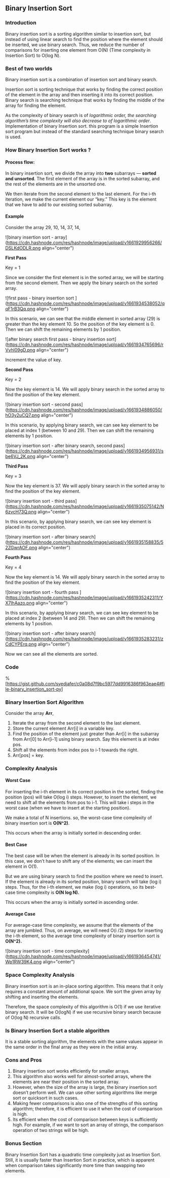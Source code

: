 ## Binary Insertion Sort

### Introduction

Binary insertion sort is a sorting algorithm similar to insertion sort, but instead of using linear search to find the position where the element should be inserted, we use binary search. Thus, we reduce the number of comparisons for inserting one element from O(N) (Time complexity in Insertion Sort) to O(log N).

### Best of two worlds

Binary insertion sort is a combination of insertion sort and binary search. 

Insertion sort is sorting technique that works by finding the correct position of the element in the array and then inserting it into its correct position. Binary search is searching technique that works by finding the middle of the array for finding the element.

As the complexity of binary search is of *logarithmic order, the searching algorithm’s time complexity will also decrease to of logarithmic order*. Implementation of binary Insertion sort. this program is a simple Insertion sort program but instead of the standard searching technique binary search is used.

### How Binary Insertion Sort works ?

#### Process flow:
In binary insertion sort, we divide the array into **two** subarrays — **sorted and unsorted**. The first element of the array is in the sorted subarray, and the rest of the elements are in the unsorted one. 

We then iterate from the second element to the last element. For the i-th iteration, we make the current element our “key.” This key is the element that we have to add to our existing sorted subarray.

#### Example

Consider the array 29, 10, 14, 37, 14,

![binary insertion sort - array](https://cdn.hashnode.com/res/hashnode/image/upload/v1661929956266/DSLKdODLR.png align="center")


**First Pass**

Key = 1

Since we consider the first element is in the sorted array, we will be starting from the second element. Then we apply the binary search on the sorted array. 

![first pass - binary insertion sort ](https://cdn.hashnode.com/res/hashnode/image/upload/v1661934538052/qqF1rB3Qq.png align="center")

In this scenario, we can see that the middle element in sorted array  (29) is greater than the key element 10. So the position of the key element is 0. Then we can shift the remaining elements by 1 position.


![after binary search first pass - binary insertion sort](https://cdn.hashnode.com/res/hashnode/image/upload/v1661934765696/rVvhl09gD.png align="center")

Increment the value of key. 

**Second Pass**

Key = 2

Now the key element is 14. We will apply binary search in the sorted array to find the position of the key element. 


![binary insertion sort -  second pass](https://cdn.hashnode.com/res/hashnode/image/upload/v1661934886050/hO3y2uCQ7.png align="center")

In this scenario, by applying binary search, we can see key element to be placed at index 1 (between 10 and 29). Then we can shift the remaining elements by 1 position.


![binary insertion sort - after binary search, second pass](https://cdn.hashnode.com/res/hashnode/image/upload/v1661934956931/sbe6VJ_2K.png align="center")


**Third Pass**

Key = 3

Now the key element is 37. We will apply binary search in the sorted array to find the position of the key element. 


![binary insertion sort - third pass](https://cdn.hashnode.com/res/hashnode/image/upload/v1661935075142/N6zvcH73Q.png align="center")

In this scenario, by applying binary search, we can see key element is placed in its correct position. 

![binary insertion sort - after binary search](https://cdn.hashnode.com/res/hashnode/image/upload/v1661935158835/52ZGwrAOF.png align="center")


**Fourth Pass**

Key = 4

Now the key element is 14. We will apply binary search in the sorted array to find the position of the key element. 


![binary insertion sort - fourth pass ](https://cdn.hashnode.com/res/hashnode/image/upload/v1661935242311/YX7lhAazo.png align="center")

In this scenario, by applying binary search, we can see key element to be placed at index 2 (between 14 and 29). Then we can shift the remaining elements by 1 position.


![binary insertion sort - after binary search](https://cdn.hashnode.com/res/hashnode/image/upload/v1661935283231/zCdCYPErq.png align="center")

Now we can see all the elements are sorted.

### Code

%[https://gist.github.com/syedjafer/c0a08d7f9bc5977dd9916386f963eae4#file-binary_insertion_sort-py]
 

### Binary Insertion Sort Algorithm

Consider the array **Arr**,

1. Iterate the array from the second element to the last element.
2. Store the current element Arr[i] in a variable key.
3. Find the position of the element just greater than Arr[i] in the subarray from Arr[0] to Arr[i-1] using binary search. Say this element is at index pos.
4. Shift all the elements from index pos to i-1 towards the right.
5. Arr[pos] = key.

### Complexity Analysis

#### Worst Case
For inserting the i-th element in its correct position in the sorted, finding the position (pos) will take O(log i) steps. However, to insert the element, we need to shift all the elements from pos to i-1. This will take i steps in the worst case (when we have to insert at the starting position). 

We make a total of N insertions.  so, the worst-case time complexity of binary insertion sort is **O(N^2)**.

This occurs when the array is initially sorted in descending order.

#### Best Case
The best case will be when the element is already in its sorted position. In this case, we don’t have to shift any of the elements; we can insert the element in O(1). 

But we are using binary search to find the position where we need to insert. If the element is already in its sorted position, binary search will take (log i) steps. Thus, for the i-th element, we make (log i) operations, so its best-case time complexity is **O(N log N).**

This occurs when the array is initially sorted in ascending order.

#### Average Case
For average-case time complexity, we assume that the elements of the array are jumbled. Thus, on average, we will need O(i /2) steps for inserting the i-th element, so the average time complexity of binary insertion sort is **O(N^2).**


![binary insertion sort - time complexity](https://cdn.hashnode.com/res/hashnode/image/upload/v1661936454741/Wp1RW39K4.png align="center")

### Space Complexity Analysis
Binary insertion sort is an in-place sorting algorithm. This means that it only requires a constant amount of additional space. We sort the given array by shifting and inserting the elements. 

Therefore, the space complexity of this algorithm is O(1) if we use iterative binary search. It will be O(logN) if we use recursive binary search because of O(log N) recursive calls.

### Is Binary Insertion Sort a stable algorithm

It is a stable sorting algorithm, the elements with the same values appear in the same order in the final array as they were in the initial array.

### Cons and Pros

1. Binary insertion sort works efficiently for smaller arrays. 
2. This algorithm also works well for almost-sorted arrays, where the elements are near their position in the sorted array.
3. However, when the size of the array is large, the binary insertion sort doesn’t perform well. We can use other sorting algorithms like merge sort or quicksort in such cases.
4. Making fewer comparisons is also one of the strengths of this sorting algorithm; therefore, it is efficient to use it when the cost of comparison is high.
5. Its efficient when the cost of comparison between keys is sufficiently high. For example, if we want to sort an array of strings, the comparison operation of two strings will be high.

### Bonus Section

Binary Insertion Sort has a quadratic time complexity just as Insertion Sort. Still, it is usually faster than Insertion Sort in practice, which is apparent when comparison takes significantly more time than swapping two elements.



























